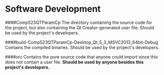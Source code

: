 Software Development
====================

####Comp523QTParamCp
The directory containing the source code for the project, but also containing the Qt Creator-generated user file. Should be used by the project's developers.

####build-Comp523QTParamCp-Desktop_Qt_5_3_MSVC2013_64bit-Debug 
Contains the compiled binaries. Should be used by the project's developers.

####src 
Contains the pure source code that anyone could import since this does not contain a user file. **Should be used by anyone besides this project's developers.**
